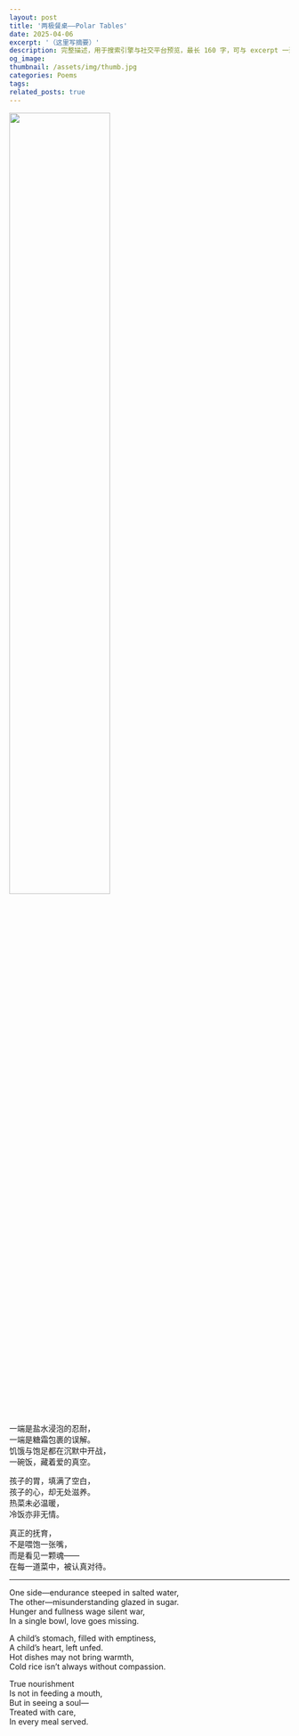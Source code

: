 ```yaml
---
layout: post
title: '两极餐桌——Polar Tables'
date: 2025-04-06
excerpt: '（这里写摘要）'
description: 完整描述，用于搜索引擎与社交平台预览，最长 160 字，可与 excerpt 一致
og_image: 
thumbnail: /assets/img/thumb.jpg
categories: Poems
tags: 
related_posts: true
---
```


<img src="{{ '/assets/img/blog/xxxxxxxx' | relative_url }}" style="width:60%;">

一端是盐水浸泡的忍耐，  
一端是糖霜包裹的误解。  
饥饿与饱足都在沉默中开战，  
一碗饭，藏着爱的真空。

孩子的胃，填满了空白，  
孩子的心，却无处滋养。  
热菜未必温暖，  
冷饭亦非无情。

真正的抚育，  
不是喂饱一张嘴，  
而是看见一颗魂——  
在每一道菜中，被认真对待。

---

One side—endurance steeped in salted water,  
The other—misunderstanding glazed in sugar.  
Hunger and fullness wage silent war,  
In a single bowl, love goes missing.

A child’s stomach, filled with emptiness,  
A child’s heart, left unfed.  
Hot dishes may not bring warmth,  
Cold rice isn’t always without compassion.

True nourishment  
Is not in feeding a mouth,  
But in seeing a soul—  
Treated with care,  
In every meal served.